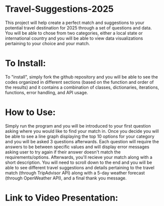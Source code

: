 # Travel-Suggestions-2025

This project will help create a perfect match and suggestions to your potential travel destination for 2025 through a set of questions and data. You will be able to chose from two categories, either a local state or international country and you will be able to view data visualizations pertaining to your choice and your match.

# To Install:

To "install", simply fork the github repository and you will be able to see the codes organized in different sections (based on the function and order of the results) and it contains a combination of classes, dictionaries, iterations, functions, error handling, and API usage. 

# How to Use:

Simply run the program and you will be introduced to your first question asking where you would like to find your match in. Once you decide you will be able to see a line graph displaying the top 10 options for your category and you will be asked 3 questions afterwards. Each question will require the answers to be between specific values and will display error messages asking user to try again if their answer doesn't match the requirements/options. Afterwards, you'll recieve your match along with a short description. You will need to scroll down to the end and you will be able to see different travel suggestions and details pertaining to the travel match (through TripAdvisor API) along with a 5-day weather forecast (through OpenWeather API), and a final thank you message.

# Link to Video Presentation:
